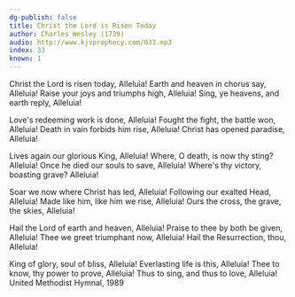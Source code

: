 ```yaml
---
dg-publish: false
title: Christ the Lord is Risen Today
author: Charles Wesley (1739)
audio: http://www.kjvprophecy.com/033.mp3
index: 33
known: 1
---
```


Christ the Lord is risen today, Alleluia!
Earth and heaven in chorus say, Alleluia!
Raise your joys and triumphs high, Alleluia!
Sing, ye heavens, and earth reply, Alleluia!

Love's redeeming work is done, Alleluia!
Fought the fight, the battle won, Alleluia!
Death in vain forbids him rise, Alleluia!
Christ has opened paradise, Alleluia!

Lives again our glorious King, Alleluia!
Where, O death, is now thy sting? Alleluia!
Once he died our souls to save, Alleluia!
Where's thy victory, boasting grave? Alleluia!

Soar we now where Christ has led, Alleluia!
Following our exalted Head, Alleluia!
Made like him, like him we rise, Alleluia!
Ours the cross, the grave, the skies, Alleluia!

Hail the Lord of earth and heaven, Alleluia!
Praise to thee by both be given, Alleluia!
Thee we greet triumphant now, Alleluia!
Hail the Resurrection, thou, Alleluia!

King of glory, soul of bliss, Alleluia!
Everlasting life is this, Alleluia!
Thee to know, thy power to prove, Alleluia!
Thus to sing, and thus to love, Alleluia!
United Methodist Hymnal, 1989